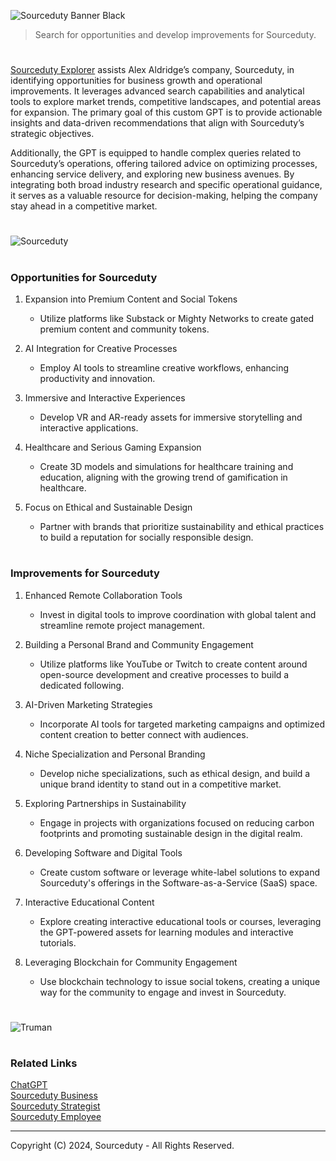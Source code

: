 ![Sourceduty Banner Black](https://github.com/user-attachments/assets/72009805-c63a-46ec-8fe6-eaa3ed7c1000)

> Search for opportunities and develop improvements for Sourceduty.

#

[Sourceduty Explorer](https://chatgpt.com/g/g-kTnNxUovH-sourceduty-explorer) assists Alex Aldridge’s company, Sourceduty, in identifying opportunities for business growth and operational improvements. It leverages advanced search capabilities and analytical tools to explore market trends, competitive landscapes, and potential areas for expansion. The primary goal of this custom GPT is to provide actionable insights and data-driven recommendations that align with Sourceduty’s strategic objectives.

Additionally, the GPT is equipped to handle complex queries related to Sourceduty’s operations, offering tailored advice on optimizing processes, enhancing service delivery, and exploring new business avenues. By integrating both broad industry research and specific operational guidance, it serves as a valuable resource for decision-making, helping the company stay ahead in a competitive market.

#
![Sourceduty](https://github.com/user-attachments/assets/6f24e020-c740-405a-b5bd-586798c9a1d5)

#
### Opportunities for Sourceduty

1. Expansion into Premium Content and Social Tokens
   - Utilize platforms like Substack or Mighty Networks to create gated premium content and community tokens.
   
2. AI Integration for Creative Processes
   - Employ AI tools to streamline creative workflows, enhancing productivity and innovation.

3. Immersive and Interactive Experiences
   - Develop VR and AR-ready assets for immersive storytelling and interactive applications.

4. Healthcare and Serious Gaming Expansion
   - Create 3D models and simulations for healthcare training and education, aligning with the growing trend of gamification in healthcare.

5. Focus on Ethical and Sustainable Design
   - Partner with brands that prioritize sustainability and ethical practices to build a reputation for socially responsible design.

#
### Improvements for Sourceduty

1. Enhanced Remote Collaboration Tools
   - Invest in digital tools to improve coordination with global talent and streamline remote project management.

2. Building a Personal Brand and Community Engagement
   - Utilize platforms like YouTube or Twitch to create content around open-source development and creative processes to build a dedicated following.

3. AI-Driven Marketing Strategies
   - Incorporate AI tools for targeted marketing campaigns and optimized content creation to better connect with audiences.

4. Niche Specialization and Personal Branding
   - Develop niche specializations, such as ethical design, and build a unique brand identity to stand out in a competitive market.

5. Exploring Partnerships in Sustainability
   - Engage in projects with organizations focused on reducing carbon footprints and promoting sustainable design in the digital realm.

6. Developing Software and Digital Tools
   - Create custom software or leverage white-label solutions to expand Sourceduty's offerings in the Software-as-a-Service (SaaS) space.

7. Interactive Educational Content
   - Explore creating interactive educational tools or courses, leveraging the GPT-powered assets for learning modules and interactive tutorials.

8. Leveraging Blockchain for Community Engagement
   - Use blockchain technology to issue social tokens, creating a unique way for the community to engage and invest in Sourceduty.

#
![Truman](https://github.com/user-attachments/assets/8352613f-fede-4ebf-a0bb-ee460954012f)

#
### Related Links

[ChatGPT](https://github.com/sourceduty/ChatGPT)
<br>
[Sourceduty Business](https://github.com/sourceduty/Sourceduty_Business)
<br>
[Sourceduty Strategist](https://github.com/sourceduty/Sourceduty_Strategist)
<br>
[Sourceduty Employee](https://github.com/sourceduty/Sourceduty_Employee)

***
Copyright (C) 2024, Sourceduty - All Rights Reserved.
